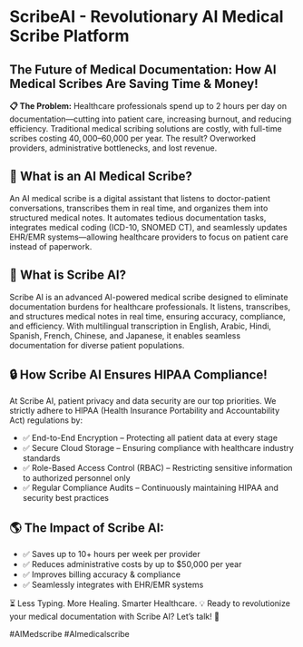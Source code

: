# ScribeAI - Revolutionary AI Medical Scribe Platform

## The Future of Medical Documentation: How AI Medical Scribes Are Saving Time & Money! 

**📋 The Problem:** Healthcare professionals spend up to 2 hours per day on documentation—cutting into patient care, increasing burnout, and reducing efficiency. Traditional medical scribing solutions are costly, with full-time scribes costing $40,000–$60,000 per year. The result? Overworked providers, administrative bottlenecks, and lost revenue.

## 🤔 What is an AI Medical Scribe?

An AI medical scribe is a digital assistant that listens to doctor-patient conversations, transcribes them in real time, and organizes them into structured medical notes. It automates tedious documentation tasks, integrates medical coding (ICD-10, SNOMED CT), and seamlessly updates EHR/EMR systems—allowing healthcare providers to focus on patient care instead of paperwork.

## 🚀 What is Scribe AI?

Scribe AI is an advanced AI-powered medical scribe designed to eliminate documentation burdens for healthcare professionals. It listens, transcribes, and structures medical notes in real time, ensuring accuracy, compliance, and efficiency. With multilingual transcription in English, Arabic, Hindi, Spanish, French, Chinese, and Japanese, it enables seamless documentation for diverse patient populations.

## 🔒 How Scribe AI Ensures HIPAA Compliance!

At Scribe AI, patient privacy and data security are our top priorities. We strictly adhere to HIPAA (Health Insurance Portability and Accountability Act) regulations by:

- ✅ End-to-End Encryption – Protecting all patient data at every stage
- ✅ Secure Cloud Storage – Ensuring compliance with healthcare industry standards
- ✅ Role-Based Access Control (RBAC) – Restricting sensitive information to authorized personnel only
- ✅ Regular Compliance Audits – Continuously maintaining HIPAA and security best practices

## 🌎 The Impact of Scribe AI:

- ✅ Saves up to 10+ hours per week per provider
- ✅ Reduces administrative costs by up to $50,000 per year
- ✅ Improves billing accuracy & compliance
- ✅ Seamlessly integrates with EHR/EMR systems
  
⏳ Less Typing. More Healing. Smarter Healthcare.
💡 Ready to revolutionize your medical documentation with Scribe AI? Let’s talk! 🚀

#AIMedscribe #AImedicalscribe
